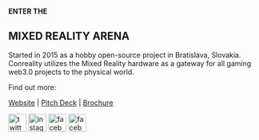 #### ENTER THE
## MIXED REALITY ARENA
Started in 2015 as a hobby open-source project in Bratislava, Slovakia.  
Conreality utilizes the Mixed Reality hardware as a gateway for all gaming web3.0 projects to the physical world. 

Find out more:  

[Website](https://conreality.com/)   |   [Pitch Deck](https://pitch.conreality.com/)   |   [Brochure](https://brochure.conreality.com/) 

<a href="https://twitter.com/ConrealityGame" target="_blank"><img src="https://i.ibb.co/Wz1s3Rk/twitter-2-xxl.png" alt="twitter conreality" width="36px"></a>
<a href="https://www.instagram.com/conreality/" target="_blank"><img src="https://i.ibb.co/TvyRvLB/instagram-black.png" alt="instagram conreality" width="36px"></a>
<a href="https://www.facebook.com/conreality" target="_blank"><img src="https://i.ibb.co/TMhStCz/facebook-black.png" alt="facebook conreality" width="36px"></a>
<a href="https://www.youtube.com/c/conreality" target="_blank"><img src="https://i.ibb.co/x2bpHf9/you-tube-black.png" alt="facebook conreality" width="36px"></a>





